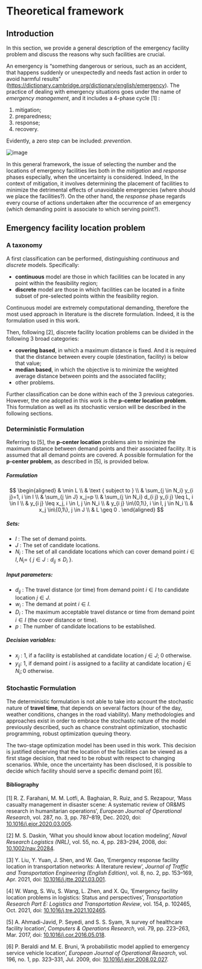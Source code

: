 # Theoretical framework

## Introduction
In this section, we provide a general description of the emergency facility problem and discuss the reasons why such facilities are crucial. 

An emergency is “something dangerous or serious, such as an accident, that happens suddenly or unexpectedly and needs fast action in order to avoid harmful results” (https://dictionary.cambridge.org/dictionary/english/emergency). The practice of dealing with emergency situations goes under the name of *emergency management*, and it includes a 4-phase cycle [1] :
1. mitigation;
2. preparedness;
3. response;
4. recovery.

Evidently, a zero step can be included: *prevention*.

![image](https://github.com/marco-scatassi/GeoSpatial-analysis/assets/96434607/85c72bf8-3036-4793-a3d1-32acc18909e7)

In this general framework, the issue of selecting the number and the locations of emergency facilities lies both in the *mitigation* and *response* phases especially, when the uncertainty is considered. Indeed, In the context of mitigation, it involves determining the placement of facilities to minimize the detrimental effects of unavoidable emergencies (where should we place the facilities?). On the other hand, the *response* phase regards every course of actions undertaken after the occurrence of an emergency (which demanding point is associate to which serving point?). 

## Emergency facility location problem
### A taxonomy
A first classification can be performed, distinguishing *continuous* and *discrete* models. Specifically:
- **continuous** model are those in which facilities can be located in any point within the feasibility region;
- **discrete** model are those in which facilities can be located in a finite subset of pre-selected points within the feasibility region.

Continuous model are extremely computational demanding, therefore the most used approach in literature is the discrete formulation. Indeed, it is the formulation used in this work.

Then, following [2], discrete facility location problems can be divided in the following 3 broad categories:
- **covering based**, in which a maximum distance is fixed. And it is required that the distance between every couple (destination, facility) is below that value;
- **median based**, in which the objective is to minimize the weighted average distance between points and the associated facility;
- other problems.

Further classification can be done within each of the 3 previous categories. However, the one adopted in this work is the **p-center location problem**. This formulation as well as its stochastic version will be described in the following sections.

### Deterministic Formulation 
Referring to [5], the **p-center location** problems aim to minimize the maximum distance between demand points and their associated facility. It is assumed that all demand points are covered. A possible formulation for the **p-center problem**, as described in [5], is provided below.

##### Formulation
$$
\begin{aligned}
& \min L \\
& \text { subject to } \\
& \sum_{j \in N_i} y_{i j}=1, i \in I \\
& \sum_{j \in J} x_j=p \\
& \sum_{j \in N_i} d_{i j} y_{i j} \leq L, i \in I \\
& y_{i j} \leq x_j, i \in I, j \in N_i \\
& y_{i j} \in\{0,1\}, i \in I, j \in N_i \\
& x_j \in\{0,1\}, j \in J \\
& L \geq 0 .
\end{aligned}
$$

##### Sets:
- $I$ : The set of demand points.
- $J$ : The set of candidate locations.
- $N_i$ : The set of all candidate locations which can cover demand point $i \in I, N_i=$ { $j \in J: d_{i j} \leq D_i$ }.

##### Input parameters:
- $d_{i j}$ : The travel distance (or time) from demand point $i \in I$ to candidate location $j \in J$.
- $w_i$ : The demand at point $i \in I$.
- $D_i$ : The maximum acceptable travel distance or time from demand point $i \in I$ (the cover distance or time).
- $p$ : The number of candidate locations to be established.

##### Decision variables:
- $x_j$ : 1, if a facility is established at candidate location $j \in J$; 0 otherwise.
- $y_{i j}$: 1, if demand point $i$ is assigned to a facility at candidate location $j \in N_i ; 0$ otherwise.

### Stochastic Formulation 
The deterministic formulation is not able to take into account the stochastic nature of **travel time**, that depends on several factors (hour of the day, weather conditions, changes in the road viability). Many methodologies and approaches exist in order to embrace the stochastic nature of the model previously described, such as chance constraint optimization, stochastic programming, robust optimization queuing theory.

The two-stage optimization model has been used in this work. This decision is justified observing that the location of the facilities can be viewed as a first stage decision, that need to be robust with respect to changing scenarios. While, once the uncertainty has been disclosed, it is possible to decide which facility should serve a specific demand point [6].


#### Bibliography
[1] R. Z. Farahani, M. M. Lotfi, A. Baghaian, R. Ruiz, and S. Rezapour, ‘Mass casualty management in disaster scene: A systematic review of OR&MS research in humanitarian operations’, _European Journal of Operational Research_, vol. 287, no. 3, pp. 787–819, Dec. 2020, doi: [10.1016/j.ejor.2020.03.005](https://doi.org/10.1016/j.ejor.2020.03.005).

[2] M. S. Daskin, ‘What you should know about location modeling’, _Naval Research Logistics (NRL)_, vol. 55, no. 4, pp. 283–294, 2008, doi: [10.1002/nav.20284](https://doi.org/10.1002/nav.20284).

[3] Y. Liu, Y. Yuan, J. Shen, and W. Gao, ‘Emergency response facility location in transportation networks: A literature review’, _Journal of Traffic and Transportation Engineering (English Edition)_, vol. 8, no. 2, pp. 153–169, Apr. 2021, doi: [10.1016/j.jtte.2021.03.001](https://doi.org/10.1016/j.jtte.2021.03.001).

[4] W. Wang, S. Wu, S. Wang, L. Zhen, and X. Qu, ‘Emergency facility location problems in logistics: Status and perspectives’, _Transportation Research Part E: Logistics and Transportation Review_, vol. 154, p. 102465, Oct. 2021, doi: [10.1016/j.tre.2021.102465](https://doi.org/10.1016/j.tre.2021.102465).

[5] A. Ahmadi-Javid, P. Seyedi, and S. S. Syam, ‘A survey of healthcare facility location’, _Computers & Operations Research_, vol. 79, pp. 223–263, Mar. 2017, doi: [10.1016/j.cor.2016.05.018](https://doi.org/10.1016/j.cor.2016.05.018).

[6] P. Beraldi and M. E. Bruni, ‘A probabilistic model applied to emergency service vehicle location’, _European Journal of Operational Research_, vol. 196, no. 1, pp. 323–331, Jul. 2009, doi: [10.1016/j.ejor.2008.02.027](https://doi.org/10.1016/j.ejor.2008.02.027).
